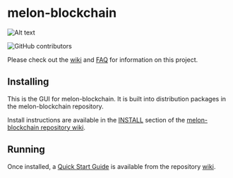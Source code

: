 # melon-blockchain
![Alt text](https://www.mELON-Network.com/images/melon_logo.svg)

![GitHub contributors](https://img.shields.io/github/contributors/mELON-Network/melon-blockchain?logo=GitHub)

Please check out the [wiki](https://github.com/mELON-Network/melon-blockchain/wiki)
and [FAQ](https://github.com/mELON-Network/melon-blockchain/wiki/FAQ) for
information on this project.

## Installing

This is the GUI for melon-blockchain. It is built into distribution packages in the melon-blockchain repository.

Install instructions are available in the
[INSTALL](https://github.com/mELON-Network/melon-blockchain/wiki/INSTALL)
section of the
[melon-blockchain repository wiki](https://github.com/mELON-Network/melon-blockchain/wiki).

## Running

Once installed, a
[Quick Start Guide](https://github.com/mELON-Network/melon-blockchain/wiki/Quick-Start-Guide)
is available from the repository
[wiki](https://github.com/mELON-Network/melon-blockchain/wiki).

